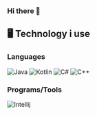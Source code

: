 ### Hi there 👋


<!--START_SECTION-->
<!--END_SECTION:waka-->
## 🖥️ **Technology i use**

### **Languages**
![Java](https://img.shields.io/badge/java-white.svg?style=for-the-badge&logo=openjdk&logoColor=red)
![Kotlin](https://img.shields.io/badge/kotlin-black?style=for-the-badge&logo=kotlin&logoColor=%23B125EA)
![C#](https://img.shields.io/badge/c%23-%23A179DC.svg?style=for-the-badge&logo=c-sharp&logoColor=white)
![C++](https://img.shields.io/badge/c++-%235E97D0.svg?style=for-the-badge&logo=c%2B%2B&logoColor=white)

### **Programs/Tools**
![Intellij](https://img.shields.io/badge/intellij-white?style=for-the-badge&logo=kotlin&logoColor=black)
